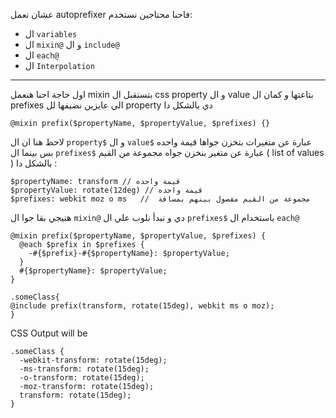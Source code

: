 عشان نعمل autoprefixer فاحنا محتاجين نستخدم:
- ال `variables`
- ال `mixin@` و ال `include@`
- ال `each@`
- ال `Interpolation`


----
اول حاجة احنا هنعمل mixin بتستقبل ال css property و ال value بتاعتها و كمان ال prefixes الي عايزين نضيفها لل property دي بالشكل دا 
```
@mixin prefix($propertyName, $propertyValue, $prefixes) {}
```
لاحظ هنا ان ال `property$` و ال `value$` عبارة عن متغيرات بتخزن جواها قيمة واحده بس بينما ال `prefixes$` عبارة عن متغير بنخزن جواه مجموعة من القيم ( list of values ) بالشكل دا :



```
$propertyName: transform // قيمة واحده
$propertyValue: rotate(12deg) // قيمة واحده
$prefixes: webkit moz o ms   //  مجموعة من القيم مفصول بينهم بمسافة
```


هنيجي بقا جوا ال `mixin@` دي و نبدأ نلوب علي ال `prefixes$` باستخدام ال `each@` 









```
@mixin prefix($propertyName, $propertyValue, $prefixes) {
  @each $prefix in $prefixes {
    -#{$prefix}-#{$propertyName}: $propertyValue;
  }
  #{$propertyName}: $propertyValue;
}
```



```
.someClass{
@include prefix(transform, rotate(15deg), webkit ms o moz);
}
```


CSS Output will be

```
.someClass {
  -webkit-transform: rotate(15deg);
  -ms-transform: rotate(15deg);
  -o-transform: rotate(15deg);
  -moz-transform: rotate(15deg);
  transform: rotate(15deg);
}
```




